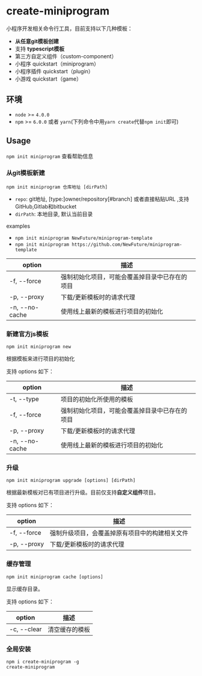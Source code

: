 # create-miniprogram

小程序开发相关命令行工具，目前支持以下几种模板：

* **从任意git模板创建**
* 支持 **typescript模板**
* 第三方自定义组件（custom-component）
* 小程序 quickstart（miniprogram）
* 小程序插件 quickstart（plugin）
* 小游戏 quickstart（game）

## 环境

* `node` >= `4.0.0`
* `npm` >= `6.0.0` 或者 `yarn`(下列命令中用`yarn create`代替`npm init`即可)

## Usage
`npm init miniprogram` 查看帮助信息

### 从git模板新建

```
npm init miniprogram 仓库地址 [dirPath]
```

* `repo`:  git地址, [type:]owner/repository[#branch] 或者直接粘贴URL ,支持 GitHub,Gitlab和bitbucket
* `dirPath`: 本地目录, 默认当前目录

examples
* `npm init miniprogram NewFuture/miniprogram-template`
* `npm init miniprogram https://github.com/NewFuture/miniprogram-template`

| option | 描述 |
|---|---|
| -f, --force | 强制初始化项目，可能会覆盖掉目录中已存在的项目 |
| -p, --proxy | 下载/更新模板时的请求代理 |
| -n, --no-cache | 使用线上最新的模板进行项目的初始化 |


### 新建官方js模板

```
npm init miniprogram new
```

根据模板来进行项目的初始化

支持 options 如下：

| option | 描述 |
|---|---|
| -t, --type | 项目的初始化所使用的模板 |
| -f, --force | 强制初始化项目，可能会覆盖掉目录中已存在的项目 |
| -p, --proxy | 下载/更新模板时的请求代理 |
| -n, --no-cache | 使用线上最新的模板进行项目的初始化 |

### 升级

```
npm init miniprogram upgrade [options] [dirPath]
```

根据最新模板对已有项目进行升级。目前仅支持**自定义组件**项目。

支持 options 如下：

| option | 描述 |
|---|---|
| -f, --force | 强制升级项目，会覆盖掉原有项目中的构建相关文件 |
| -p, --proxy | 下载/更新模板时的请求代理 |

### 缓存管理

```
npm init miniprogram cache [options]
```

显示缓存目录。

支持 options 如下：

| option | 描述 |
|---|---|
| -c, --clear | 清空缓存的模板 |

### 全局安装

```
npm i create-miniprogram -g
create-miniprogram
```
